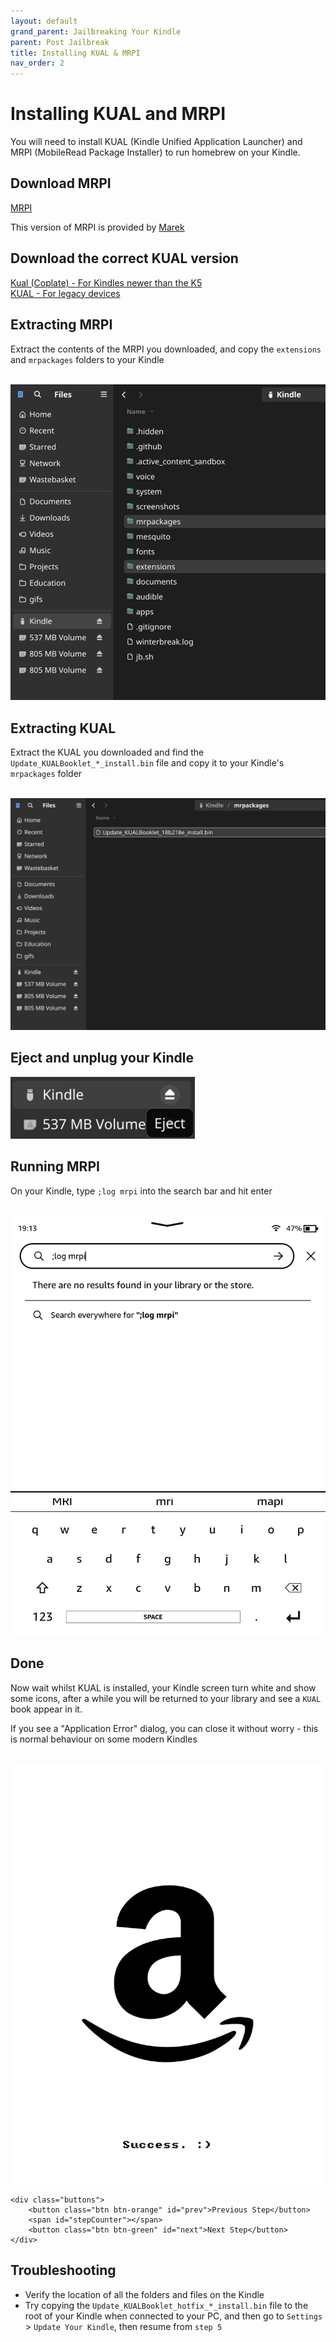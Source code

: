 ```yaml
---
layout: default
grand_parent: Jailbreaking Your Kindle
parent: Post Jailbreak
title: Installing KUAL & MRPI
nav_order: 2
---
```


# Installing KUAL and MRPI
You will need to install KUAL (Kindle Unified Application Launcher) and MRPI (MobileRead Package Installer) to run homebrew on your Kindle.

<div id="guide">
    <div id="stepwrapper" class="stepwrapper">
        <div class="step">
            <h2>Download MRPI</h2>
            <div class="stepContent">
                <a href="https://fw.notmarek.com/khf/kual-mrinstaller-khf.tar.xz" class="btn btn-purple">MRPI</a>
                <p>This version of MRPI is provided by <a href="https://fw.notmarek.com/khf/">Marek</a></p>
            </div>
        </div>
        <div class="step">
            <h2>Download the correct KUAL version</h2>
            <div class="stepContent">
                <a href="./Update_KUALBooklet_ALLDEVICES_KS2_install.bin" class="btn btn-purple">Kual (Coplate) - For Kindles newer than the K5</a>
                <br/>
                <a href="https://storage.gra.cloud.ovh.net/v1/AUTH_2ac4bfee353948ec8ea7fd1710574097/mr-public/KUAL/KUAL-v2.7.35-g2d06358-20250103.tar.xz" class="btn btn-purple">KUAL - For legacy devices</a>
            </div>
        </div>
        <div class="step">
            <h2>Extracting MRPI</h2>
            <div class="stepContent">
            <p>Extract the contents of the MRPI you downloaded, and copy the <code>extensions</code> and <code>mrpackages</code> folders to your Kindle</p>
            <br/>
            <img src="./mrpackages_extensions_folders.png" />
            </div>
        </div>
        <div class="step">
            <h2>Extracting KUAL</h2>
            <div class="stepContent">
                <p>Extract the KUAL you downloaded and find the <code>Update_KUALBooklet_*_install.bin</code> file and copy it to your Kindle's <code>mrpackages</code> folder</p>
                <br/>
                <img src="./kual_install_bin.png" />
            </div>
        </div>
        <div class="step">
            <h2>Eject and unplug your Kindle</h2>
            <div class="stepContent">
                <img src="./eject.png" />
            </div>
        </div>
        <div class="step">
            <h2>Running MRPI</h2>
            <div class="stepContent">
                <p>On your Kindle, type <code>;log mrpi</code> into the search bar and hit enter</p>
                <br/>
                <img src="./run_dispatch.png" />
            </div>
        </div>
        <div class="step">
            <h2>Done</h2>
            <div class="stepContent">
                <p>Now wait whilst KUAL is installed, your Kindle screen turn white and show some icons, after a while you will be returned to your library and see a <code>KUAL</code> book appear in it.</p>
                <p class="highlight">If you see a "Application Error" dialog, you can close it without worry - this is normal behaviour on some modern Kindles</p>
                <br/>
                <img src="./success.png" />
            </div>
        </div>    
    </div>

    <div class="buttons">
        <button class="btn btn-orange" id="prev">Previous Step</button>
        <span id="stepCounter"></span>
        <button class="btn btn-green" id="next">Next Step</button>
    </div>
</div>
<script>new Guide("guide", "../disable-ota", "Disabling OTA Updates");</script>

## Troubleshooting
- Verify the location of all the folders and files on the Kindle
- Try copying the `Update_KUALBooklet_hotfix_*_install.bin` file to the root of your Kindle when connected to your PC, and then go to `Settings` > `Update Your Kindle`, then resume from `step 5`